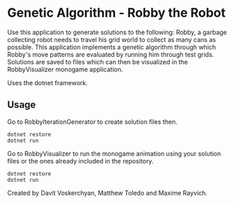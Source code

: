# Genetic Algorithm - Robby the Robot

Use this application to generate solutions to the following: Robby, a garbage collecting robot needs to travel his grid world to collect as many cans as possible. This application implements a genetic algorithm through which Robby's move patterns are evaluated by running him through test grids. Solutions are saved to files which can then be visualized in the RobbyVisualizer monogame application.


Uses the dotnet framework.


## Usage
Go to RobbyIterationGenerator to create solution files
then.
```
dotnet restore
dotnet run
```
Go to RobbyVisualizer to run the monogame animation using your solution files or the ones already included in the repository.
```
dotnet restore
dotnet run
```

Created by Davit Voskerchyan, Matthew Toledo and Maxime Rayvich.
